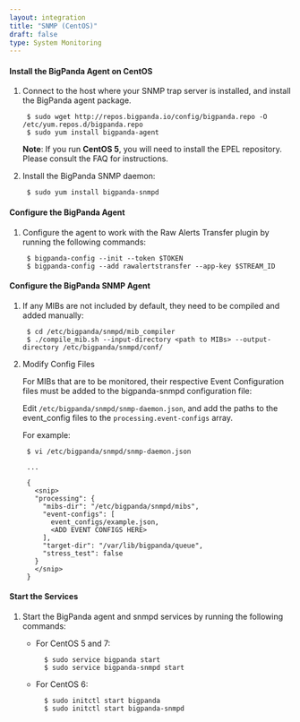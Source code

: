 ```yaml
---
layout: integration
title: "SNMP (CentOS)"
draft: false
type: System Monitoring
---
```


#### Install the BigPanda Agent on CentOS

1. Connect to the host where your SNMP trap server is installed, and install the BigPanda agent package.

        $ sudo wget http://repos.bigpanda.io/config/bigpanda.repo -O /etc/yum.repos.d/bigpanda.repo
        $ sudo yum install bigpanda-agent

    **Note**: If you run **CentOS 5**, you will need to install the EPEL repository. Please consult the FAQ for instructions.

2. Install the BigPanda SNMP daemon:

        $ sudo yum install bigpanda-snmpd

<!-- section-separator -->

#### Configure the BigPanda Agent

1. Configure the agent to work with the Raw Alerts Transfer plugin by running the following commands:

        $ bigpanda-config --init --token $TOKEN
        $ bigpanda-config --add rawalertstransfer --app-key $STREAM_ID

<!-- section-separator -->

#### Configure the BigPanda SNMP Agent

1. If any MIBs are not included by default, they need to be compiled and added manually:

        $ cd /etc/bigpanda/snmpd/mib_compiler
        $ ./compile_mib.sh --input-directory <path to MIBs> --output-directory /etc/bigpanda/snmpd/conf/

2. Modify Config Files

    For MIBs that are to be monitored, their respective Event Configuration files must be added to the bigpanda-snmpd configuration file:

    Edit `/etc/bigpanda/snmpd/snmp-daemon.json`, and add the paths to the event_config files to the `processing.event-configs` array.

    For example:

        $ vi /etc/bigpanda/snmpd/snmp-daemon.json
    
        ...
    
        {
          <snip>
          "processing": {
            "mibs-dir": "/etc/bigpanda/snmpd/mibs",
            "event-configs": [
              event_configs/example.json,
              <ADD EVENT CONFIGS HERE>
            ],
            "target-dir": "/var/lib/bigpanda/queue",
            "stress_test": false
          }
          </snip>
        }

<!-- section-separator -->

#### Start the Services

1. Start the BigPanda agent and snmpd services by running the following commands:

    * For CentOS 5 and 7:

            $ sudo service bigpanda start
            $ sudo service bigpanda-snmpd start

    * For CentOS 6:

            $ sudo initctl start bigpanda
            $ sudo initctl start bigpanda-snmpd

